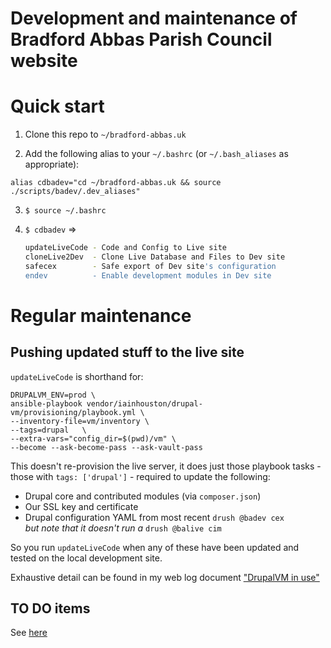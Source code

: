 # Development and maintenance of Bradford Abbas Parish Council website

Quick start
========

1. Clone this repo to `~/bradford-abbas.uk`

2. Add the following alias to your `~/.bashrc` (or `~/.bash_aliases` as appropriate):

  ```
  alias cdbadev="cd ~/bradford-abbas.uk && source ./scripts/badev/.dev_aliases"
  ```

3. `$ source ~/.bashrc`

4. `$ cdbadev` =>

    ```sh
	updateLiveCode - Code and Config to Live site
	cloneLive2Dev  - Clone Live Database and Files to Dev site
	safecex        - Safe export of Dev site's configuration
	endev          - Enable development modules in Dev site
	```

Regular maintenance
===============

Pushing updated stuff to the live site
-----------------------

`updateLiveCode` is shorthand for:

```
DRUPALVM_ENV=prod \
ansible-playbook vendor/iainhouston/drupal-vm/provisioning/playbook.yml \
--inventory-file=vm/inventory \
--tags=drupal   \
--extra-vars="config_dir=$(pwd)/vm" \
--become --ask-become-pass --ask-vault-pass
```

This doesn't re-provision the live server, it does just those playbook tasks - those with `tags: ['drupal']` - required to update the following:

*  Drupal core and contributed modules (via `composer.json`)
*  Our SSL key and certificate
*  Drupal configuration YAML from most recent  `drush @badev cex`   
   *but note that it doesn't run a*  `drush @balive cim`

So you run `updateLiveCode` when any of these have been updated and tested on the local development site.

Exhaustive detail can be found in my web log document ["DrupalVM in use"](https://iainhouston.com/drupalbapc/)


TO DO items
-----------

See [here](TODO.md)
